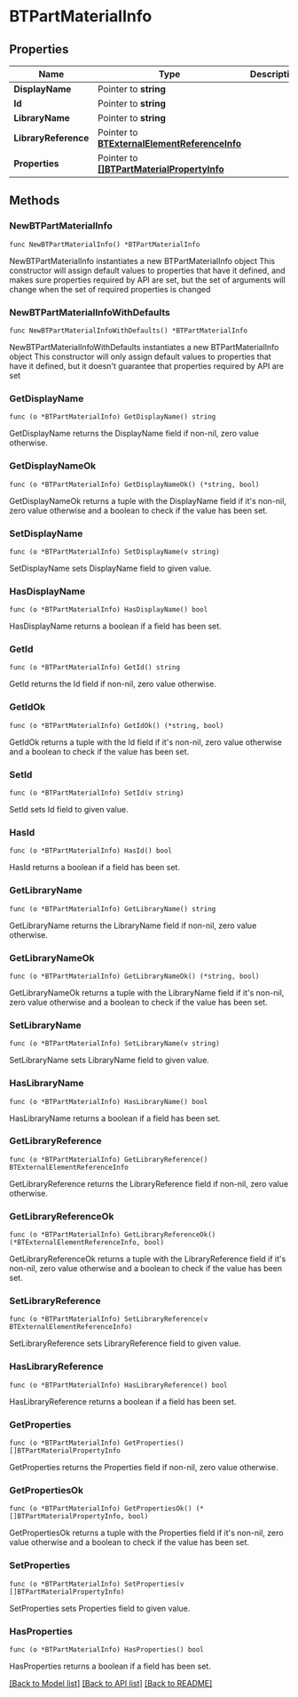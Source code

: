 # BTPartMaterialInfo

## Properties

Name | Type | Description | Notes
------------ | ------------- | ------------- | -------------
**DisplayName** | Pointer to **string** |  | [optional] 
**Id** | Pointer to **string** |  | [optional] 
**LibraryName** | Pointer to **string** |  | [optional] 
**LibraryReference** | Pointer to [**BTExternalElementReferenceInfo**](BTExternalElementReferenceInfo.md) |  | [optional] 
**Properties** | Pointer to [**[]BTPartMaterialPropertyInfo**](BTPartMaterialPropertyInfo.md) |  | [optional] 

## Methods

### NewBTPartMaterialInfo

`func NewBTPartMaterialInfo() *BTPartMaterialInfo`

NewBTPartMaterialInfo instantiates a new BTPartMaterialInfo object
This constructor will assign default values to properties that have it defined,
and makes sure properties required by API are set, but the set of arguments
will change when the set of required properties is changed

### NewBTPartMaterialInfoWithDefaults

`func NewBTPartMaterialInfoWithDefaults() *BTPartMaterialInfo`

NewBTPartMaterialInfoWithDefaults instantiates a new BTPartMaterialInfo object
This constructor will only assign default values to properties that have it defined,
but it doesn't guarantee that properties required by API are set

### GetDisplayName

`func (o *BTPartMaterialInfo) GetDisplayName() string`

GetDisplayName returns the DisplayName field if non-nil, zero value otherwise.

### GetDisplayNameOk

`func (o *BTPartMaterialInfo) GetDisplayNameOk() (*string, bool)`

GetDisplayNameOk returns a tuple with the DisplayName field if it's non-nil, zero value otherwise
and a boolean to check if the value has been set.

### SetDisplayName

`func (o *BTPartMaterialInfo) SetDisplayName(v string)`

SetDisplayName sets DisplayName field to given value.

### HasDisplayName

`func (o *BTPartMaterialInfo) HasDisplayName() bool`

HasDisplayName returns a boolean if a field has been set.

### GetId

`func (o *BTPartMaterialInfo) GetId() string`

GetId returns the Id field if non-nil, zero value otherwise.

### GetIdOk

`func (o *BTPartMaterialInfo) GetIdOk() (*string, bool)`

GetIdOk returns a tuple with the Id field if it's non-nil, zero value otherwise
and a boolean to check if the value has been set.

### SetId

`func (o *BTPartMaterialInfo) SetId(v string)`

SetId sets Id field to given value.

### HasId

`func (o *BTPartMaterialInfo) HasId() bool`

HasId returns a boolean if a field has been set.

### GetLibraryName

`func (o *BTPartMaterialInfo) GetLibraryName() string`

GetLibraryName returns the LibraryName field if non-nil, zero value otherwise.

### GetLibraryNameOk

`func (o *BTPartMaterialInfo) GetLibraryNameOk() (*string, bool)`

GetLibraryNameOk returns a tuple with the LibraryName field if it's non-nil, zero value otherwise
and a boolean to check if the value has been set.

### SetLibraryName

`func (o *BTPartMaterialInfo) SetLibraryName(v string)`

SetLibraryName sets LibraryName field to given value.

### HasLibraryName

`func (o *BTPartMaterialInfo) HasLibraryName() bool`

HasLibraryName returns a boolean if a field has been set.

### GetLibraryReference

`func (o *BTPartMaterialInfo) GetLibraryReference() BTExternalElementReferenceInfo`

GetLibraryReference returns the LibraryReference field if non-nil, zero value otherwise.

### GetLibraryReferenceOk

`func (o *BTPartMaterialInfo) GetLibraryReferenceOk() (*BTExternalElementReferenceInfo, bool)`

GetLibraryReferenceOk returns a tuple with the LibraryReference field if it's non-nil, zero value otherwise
and a boolean to check if the value has been set.

### SetLibraryReference

`func (o *BTPartMaterialInfo) SetLibraryReference(v BTExternalElementReferenceInfo)`

SetLibraryReference sets LibraryReference field to given value.

### HasLibraryReference

`func (o *BTPartMaterialInfo) HasLibraryReference() bool`

HasLibraryReference returns a boolean if a field has been set.

### GetProperties

`func (o *BTPartMaterialInfo) GetProperties() []BTPartMaterialPropertyInfo`

GetProperties returns the Properties field if non-nil, zero value otherwise.

### GetPropertiesOk

`func (o *BTPartMaterialInfo) GetPropertiesOk() (*[]BTPartMaterialPropertyInfo, bool)`

GetPropertiesOk returns a tuple with the Properties field if it's non-nil, zero value otherwise
and a boolean to check if the value has been set.

### SetProperties

`func (o *BTPartMaterialInfo) SetProperties(v []BTPartMaterialPropertyInfo)`

SetProperties sets Properties field to given value.

### HasProperties

`func (o *BTPartMaterialInfo) HasProperties() bool`

HasProperties returns a boolean if a field has been set.


[[Back to Model list]](../README.md#documentation-for-models) [[Back to API list]](../README.md#documentation-for-api-endpoints) [[Back to README]](../README.md)


